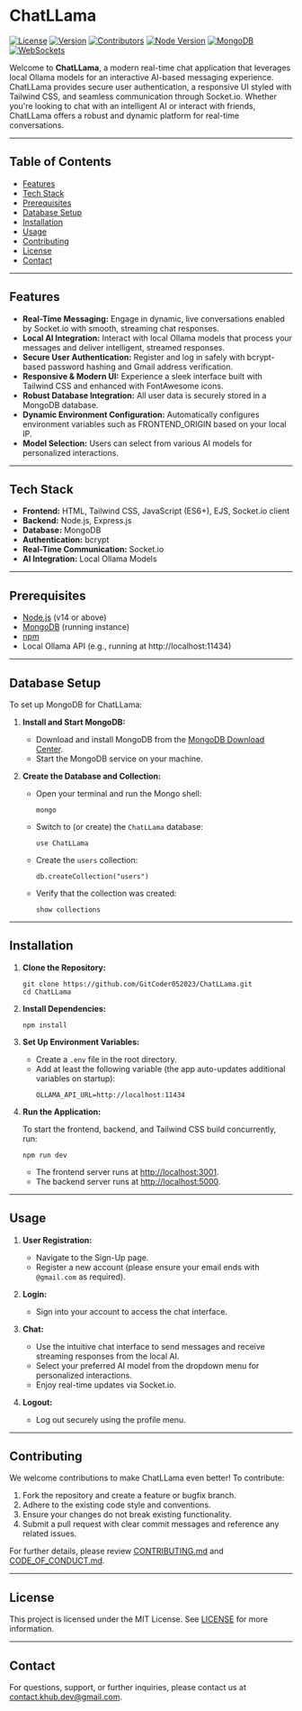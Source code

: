 # ChatLLama

[![License](https://img.shields.io/badge/License-MIT-blue.svg)](LICENSE.md)
[![Version](https://img.shields.io/badge/version-1.0.0-blue.svg)](package.json)
[![Contributors](https://img.shields.io/github/contributors/GitCoder052023/ChatLLama.svg)](https://github.com/GitCoder052023/ChatLLama/graphs/contributors)
[![Node Version](https://img.shields.io/badge/node-v14+-brightgreen.svg)](https://nodejs.org/)
[![MongoDB](https://img.shields.io/badge/MongoDB-supported-brightgreen.svg)](https://www.mongodb.com/)
[![WebSockets](https://img.shields.io/badge/WebSockets-enabled-blue.svg)](https://socket.io/)

Welcome to **ChatLLama**, a modern real-time chat application that leverages local Ollama models for an interactive AI-based messaging experience. ChatLLama provides secure user authentication, a responsive UI styled with Tailwind CSS, and seamless communication through Socket.io. Whether you're looking to chat with an intelligent AI or interact with friends, ChatLLama offers a robust and dynamic platform for real-time conversations.

---

## Table of Contents

- [Features](#features)
- [Tech Stack](#tech-stack)
- [Prerequisites](#prerequisites)
- [Database Setup](#database-setup)
- [Installation](#installation)
- [Usage](#usage)
- [Contributing](#contributing)
- [License](#license)
- [Contact](#contact)

---

## Features

- **Real-Time Messaging:** Engage in dynamic, live conversations enabled by Socket.io with smooth, streaming chat responses.
- **Local AI Integration:** Interact with local Ollama models that process your messages and deliver intelligent, streamed responses.
- **Secure User Authentication:** Register and log in safely with bcrypt-based password hashing and Gmail address verification.
- **Responsive & Modern UI:** Experience a sleek interface built with Tailwind CSS and enhanced with FontAwesome icons.
- **Robust Database Integration:** All user data is securely stored in a MongoDB database.
- **Dynamic Environment Configuration:** Automatically configures environment variables such as FRONTEND_ORIGIN based on your local IP.
- **Model Selection:** Users can select from various AI models for personalized interactions.

---

## Tech Stack

- **Frontend:** HTML, Tailwind CSS, JavaScript (ES6+), EJS, Socket.io client
- **Backend:** Node.js, Express.js
- **Database:** MongoDB
- **Authentication:** bcrypt
- **Real-Time Communication:** Socket.io
- **AI Integration:** Local Ollama Models

---

## Prerequisites

- [Node.js](https://nodejs.org/en/) (v14 or above)
- [MongoDB](https://www.mongodb.com/) (running instance)
- [npm](https://www.npmjs.com/)
- Local Ollama API (e.g., running at http://localhost:11434)

---

## Database Setup

To set up MongoDB for ChatLLama:

1. **Install and Start MongoDB:**
   - Download and install MongoDB from the [MongoDB Download Center](https://www.mongodb.com/try/download/community).
   - Start the MongoDB service on your machine.

2. **Create the Database and Collection:**
   - Open your terminal and run the Mongo shell:
     ```
     mongo
     ```
   - Switch to (or create) the `ChatLLama` database:
     ```
     use ChatLLama
     ```
   - Create the `users` collection:
     ```
     db.createCollection("users")
     ```
   - Verify that the collection was created:
     ```
     show collections
     ```

---

## Installation

1. **Clone the Repository:**

   ```
   git clone https://github.com/GitCoder052023/ChatLLama.git
   cd ChatLLama
   ```

2. **Install Dependencies:**

   ```
   npm install
   ```

3. **Set Up Environment Variables:**

   - Create a `.env` file in the root directory.
   - Add at least the following variable (the app auto-updates additional variables on startup):
     ```
     OLLAMA_API_URL=http://localhost:11434
     ```

4. **Run the Application:**

   To start the frontend, backend, and Tailwind CSS build concurrently, run:

   ```
   npm run dev
   ```

   - The frontend server runs at [http://localhost:3001](http://localhost:3001).
   - The backend server runs at [http://localhost:5000](http://localhost:5000).

---

## Usage

1. **User Registration:**
   - Navigate to the Sign-Up page.
   - Register a new account (please ensure your email ends with `@gmail.com` as required).

2. **Login:**
   - Sign into your account to access the chat interface.

3. **Chat:**
   - Use the intuitive chat interface to send messages and receive streaming responses from the local AI.
   - Select your preferred AI model from the dropdown menu for personalized interactions.
   - Enjoy real-time updates via Socket.io.

4. **Logout:**
   - Log out securely using the profile menu.

---

## Contributing

We welcome contributions to make ChatLLama even better! To contribute:

1. Fork the repository and create a feature or bugfix branch.
2. Adhere to the existing code style and conventions.
3. Ensure your changes do not break existing functionality.
4. Submit a pull request with clear commit messages and reference any related issues.

For further details, please review [CONTRIBUTING.md](CONTRIBUTING.md) and [CODE_OF_CONDUCT.md](CODE_OF_CONDUCT.md).

---

## License

This project is licensed under the MIT License. See [LICENSE](LICENSE.md) for more information.

---

## Contact

For questions, support, or further inquiries, please contact us at [contact.khub.dev@gmail.com](mailto:contact.khub.dev@gmail.com).
